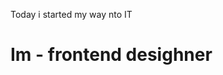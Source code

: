 <html><head>
<title>My first site</title>
    </head>
    <body>
    <p>Today i started my way nto IT</p>
        <h1>Im - frontend desighner</h1>
    </body></html>
